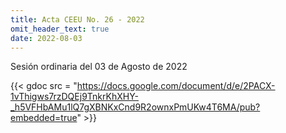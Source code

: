 ```yaml
---
title: Acta CEEU No. 26 - 2022
omit_header_text: true
date: 2022-08-03
---
```


Sesión ordinaria del 03 de Agosto de 2022

{{< gdoc src = "https://docs.google.com/document/d/e/2PACX-1vThigws7rzDQEj9TnkrKhXHY-_h5VFHbAMu1lQ7gXBNKxCnd9R2ownxPmUKw4T6MA/pub?embedded=true" >}}
